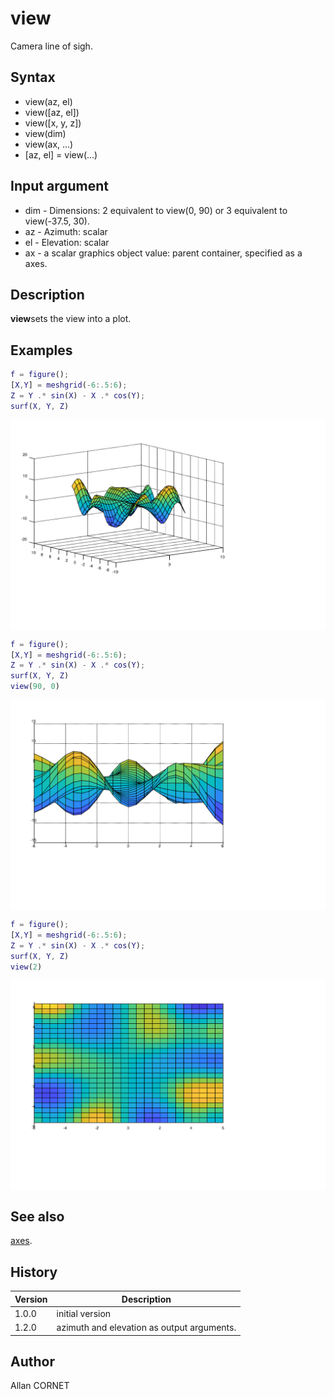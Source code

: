 # view

Camera line of sigh.

## Syntax

- view(az, el)
- view([az, el])
- view([x, y, z])
- view(dim)
- view(ax, ...)
- [az, el] = view(...)

## Input argument

- dim - Dimensions: 2 equivalent to view(0, 90) or 3 equivalent to view(-37.5, 30).
- az - Azimuth: scalar
- el - Elevation: scalar
- ax - a scalar graphics object value: parent container, specified as a axes.

## Description

  <p><b>view</b>sets the view into a plot.</p>

## Examples

```matlab
f = figure();
[X,Y] = meshgrid(-6:.5:6);
Z = Y .* sin(X) - X .* cos(Y);
surf(X, Y, Z)
```

<img src="view_1_FADFDAFB.svg" align="middle"/>

```matlab
f = figure();
[X,Y] = meshgrid(-6:.5:6);
Z = Y .* sin(X) - X .* cos(Y);
surf(X, Y, Z)
view(90, 0)
```

<img src="view_2_9A6A68DE.svg" align="middle"/>

```matlab
f = figure();
[X,Y] = meshgrid(-6:.5:6);
Z = Y .* sin(X) - X .* cos(Y);
surf(X, Y, Z)
view(2)
```

<img src="view_3_8FE94819.svg" align="middle"/>

## See also

[axes](axes.md).

## History

| Version | Description                                |
| ------- | ------------------------------------------ |
| 1.0.0   | initial version                            |
| 1.2.0   | azimuth and elevation as output arguments. |

## Author

Allan CORNET
